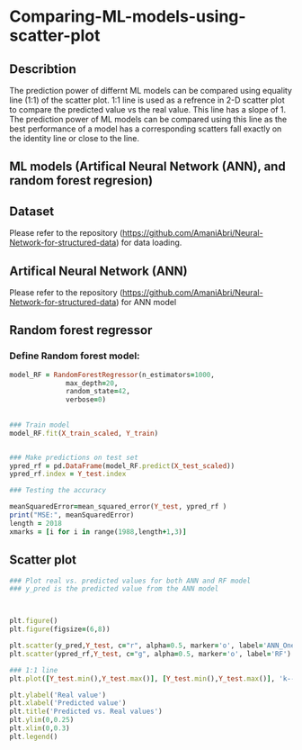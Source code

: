 # Comparing-ML-models-using-scatter-plot

## Describtion
The prediction power of differnt ML models can be compared using equality line (1:1) of the scatter plot. 1:1 line is used as a refrence in 2-D scatter plot to compare the predicted value vs the real value. This line has a slope of 1. The prediction power of ML models can be compared using this line as the best performance of a model has a corresponding scatters fall exactly on the identity line or close to the line. 

## ML models (Artifical Neural Network (ANN), and random forest regresion) 


## Dataset

Please refer to the repository (https://github.com/AmaniAbri/Neural-Network-for-structured-data) for data loading. 


## Artifical Neural Network (ANN)
Please refer to the repository (https://github.com/AmaniAbri/Neural-Network-for-structured-data) for ANN model

## Random forest regressor

### Define Random forest model:
```ruby
model_RF = RandomForestRegressor(n_estimators=1000,
              max_depth=20,
              random_state=42,
              verbose=0)
              
 
### Train model              
model_RF.fit(X_train_scaled, Y_train)


### Make predictions on test set
ypred_rf = pd.DataFrame(model_RF.predict(X_test_scaled))
ypred_rf.index = Y_test.index

### Testing the accuracy

meanSquaredError=mean_squared_error(Y_test, ypred_rf )
print("MSE:", meanSquaredError)
length = 2018
xmarks = [i for i in range(1988,length+1,3)]
```



## Scatter plot 

```ruby
### Plot real vs. predicted values for both ANN and RF model
### y_pred is the predicted value from the ANN model



plt.figure()
plt.figure(figsize=(6,8))

plt.scatter(y_pred,Y_test, c="r", alpha=0.5, marker='o', label='ANN_One_Layer')
plt.scatter(ypred_rf,Y_test, c="g", alpha=0.5, marker='o', label='RF')

### 1:1 line 
plt.plot([Y_test.min(),Y_test.max()], [Y_test.min(),Y_test.max()], 'k--', lw=4, label='Real = Predicted')

plt.ylabel('Real value')
plt.xlabel('Predicted value')
plt.title('Predicted vs. Real values')
plt.ylim(0,0.25)
plt.xlim(0,0.3)
plt.legend()


```








